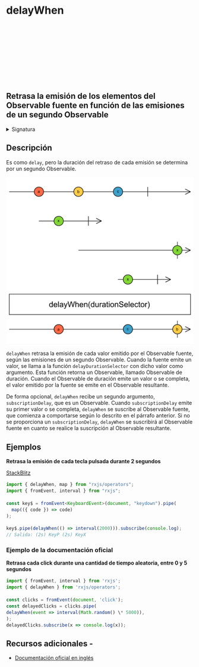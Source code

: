 <div class="page-heading">

# delayWhen

<a target="_blank" href="https://github.com/ReactiveX/rxjs/blob/master/src/internal/operators/delayWhen.ts">
<svg>
  <use xlink:href="/assets/icons/github.svg#github"></use>
</svg>
</a>
</div>

<h2 class="subtitle"> Retrasa la emisión de los elementos del Observable fuente en función de las emisiones de un segundo Observable
</h2>

<details>
<summary>Signatura</summary>

### Firma

`delayWhen<T>(delayDurationSelector: (value: T, index: number) => Observable<any>, subscriptionDelay?: Observable<any>): MonoTypeOperatorFunction<T>`

## Parámetros

<table>
<tr><td>delayDurationSelector</td><td>Una función que retorna un Observable por cada elemento emitido por el Observable fuente, que se utiliza para retrasar la emisión de dicho elemento: cuando el Observable retornado por esta función emite, también se emite el valor del Observable fuente.</td></tr>

<tr><td>subscriptionDelay</td><td>Opcional. El valor por defecto es <code>undefined</code>.
Un Observable que disapra la suscripción al Observable fuente en cuanto emita algún valor.</td></tr>
</table>

## Retorna

`MonoTypeOperatorFunction<T>`: Un Observable que retrasa las emisiones del Observable fuente durante una cantidad de tiempo determinada por el Observable que retorna la función `delayDurationSelector`.

</details>

## Descripción

Es como `delay`, pero la duración del retraso de cada emisión se determina por un segundo Observable.

<img src="assets/images/marble-diagrams/utility/delayWhen.png" alt="Diagrama de cancicas del operador delayWhen">

`delayWhen` retrasa la emisión de cada valor emitido por el Observable fuente, según las emisiones de un segundo Observable. Cuando la fuente emite un valor, se llama a la función `delayDurationSelector` con dicho valor como argumento. Esta función retorna un Observable, llamado Observable de duración. Cuando el Observable de duración emite un valor o se completa, el valor emitido por la fuente se emite en el Observable resultante.

De forma opcional, `delayWhen` recibe un segundo argumento, `subscriptionDelay`, que es un Observable. Cuando `subscriptionDelay` emite su primer valor o se completa, `delayWhen` se suscribe al Observable fuente, que comienza a comportarse según lo descrito en el párrafo anterior. Si no se proporciona un `subscriptionDelay`, `delayWhen` se suscribirá al Observable fuente en cuanto se realice la suscripción al Observable resultante.

## Ejemplos

**Retrasa la emisión de cada tecla pulsada durante 2 segundos**

<a target="_blank" href="https://stackblitz.com/edit/rxjs-delaywhen-1?file=index.ts">StackBlitz</a>

```typescript
import { delayWhen, map } from "rxjs/operators";
import { fromEvent, interval } from "rxjs";

const key$ = fromEvent<KeyboardEvent>(document, "keydown").pipe(
  map(({ code }) => code)
);

key$.pipe(delayWhen(() => interval(2000))).subscribe(console.log);
// Salida: (2s) KeyP (2s) KeyX
```

### Ejemplo de la documentación oficial

**Retrasa cada click durante una cantidad de tiempo aleatoria, entre 0 y 5 segundos**

```javascript
import { fromEvent, interval } from 'rxjs';
import { delayWhen } from 'rxjs/operators';

const clicks = fromEvent(document, 'click');
const delayedClicks = clicks.pipe(
delayWhen(event => interval(Math.random() \* 5000)),
);
delayedClicks.subscribe(x => console.log(x));
```

## Recursos adicionales -

- <a target="_blank" href="https://rxjs.dev/api/operators/delayWhen">Documentación oficial en inglés</a>
